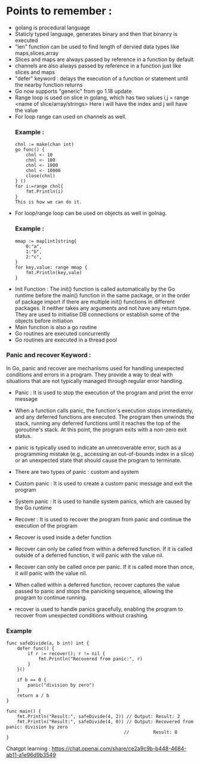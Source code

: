 # Points to remember : 
- golang is procedural language
- Staticly typed language, generates binary and then that binanry is executed
- "len" function can be used to find length of dervied data types like maps,slices,array
- Slices and maps are always passed by reference in a function by default
- channels are also always passed by reference in a function just like slices and maps
- "defer" keyword : delays the execution of a function or statement until the nearby function returns
- Go now supports "generic" from go 1.18 update
- Range loop is used on slice in golang, which has two values i,j = range <name of slice/array/strings>
    Here i will have the index and j will have the value
- For loop range can used on channels as well.
    ### Example :
    ```
    chnl := make(chan int)
    go func() {
        chnl <- 10
        chnl <- 100
        chnl <- 1000
        chnl <- 10000
        close(chnl)
    } ()
    for i:=range chnl{
        fmt.Println(i)
    }
    This is how we can do it.
    ```
- For loop/range loop can be used on objects as well in golnag.
    ### Example : 
    ```
    mmap := map[int]string{
        0:"a",
        1:"b",
        2:"c",
    }
    for key,value: range mmap {
        fmt.Println(key,vale)
    }
    ```
- Init Function : The init() function is called automatically by the Go runtime before the main() function in the same package, or in the order of package import if there are multiple init() functions in different packages.
It neither takes any arguments and not have any return type.
They are used to initialise DB connections or establish some of the objects before initiation
- Main function is also a go routine
- Go routines are executed concurrently
- Go routines are executed in a thread pool

### Panic and recover Keyword : 
In Go, panic and recover are mechanisms used for handling unexpected conditions and errors in a program. They provide a way to deal with situations that are not typically managed through regular error handling.
- Panic : It is used to stop the execution of the program and print the error message
- When a function calls panic, the function's execution stops immediately, and any deferred functions are executed. The program then unwinds the stack, running any deferred functions until it reaches the top of the goroutine's stack. At this point, the program exits with a non-zero exit status.
- panic is typically used to indicate an unrecoverable error, such as a programming mistake (e.g., accessing an out-of-bounds index in a slice) or an unexpected state that should cause the program to terminate.
- There are two types of panic : custom and system
- Custom panic : It is used to create a custom panic message and exit the program
- System panic : It is used to handle system panics, which are caused by the Go runtime


- Recover : It is used to recover the program from panic and continue the execution of the program
- Recover is used inside a defer function
- Recover can only be called from within a deferred function. If it is called outside of a deferred
function, it will panic with the value nil.
- Recover can only be called once per panic. If it is called more than once, it will
panic with the value nil.
- When called within a deferred function, recover captures the value passed to panic and stops the panicking sequence, allowing the program to continue running.
- recover is used to handle panics gracefully, enabling the program to recover from unexpected conditions without crashing.
### Example
```
func safeDivide(a, b int) int {
    defer func() {
        if r := recover(); r != nil {
            fmt.Println("Recovered from panic:", r)
        }
    }()

    if b == 0 {
        panic("division by zero")
    }
    return a / b
}

func main() {
    fmt.Println("Result:", safeDivide(4, 2)) // Output: Result: 2
    fmt.Println("Result:", safeDivide(4, 0)) // Output: Recovered from panic: division by zero
                                            //         Result: 0
}
```

Chatgpt learning : https://chat.openai.com/share/ce2a9c9b-b448-4684-ab11-a1e96d9b3549
